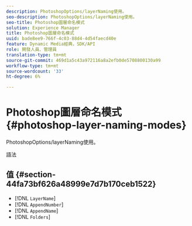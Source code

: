 ```yaml
---
description: PhotoshopOptions/layerNaming使用。
seo-description: PhotoshopOptions/layerNaming使用。
seo-title: Photoshop圖層命名模式
solution: Experience Manager
title: Photoshop圖層命名模式
uuid: bade8ee9-766f-4c03-88d4-4d54faecd40e
feature: Dynamic Media經典，SDK/API
role: 開發人員、管理員
translation-type: tm+mt
source-git-commit: 469d1a5c43a972116a8a2efb0de5708800130a99
workflow-type: tm+mt
source-wordcount: '33'
ht-degree: 6%

---
```



# Photoshop圖層命名模式{#photoshop-layer-naming-modes}

PhotoshopOptions/layerNaming使用。

語法

## 值 {#section-44fa73bf626a48999e7d7b170ceb1522}

* [!DNL `LayerName`]
* [!DNL `AppendNumber`]
* [!DNL `AppendName`]
* [!DNL `Folders`]

